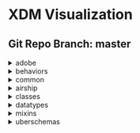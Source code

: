 # XDM Visualization
## Git Repo Branch: master
<details>
<summary>adobe</summary>
<ul>
<details>
<summary>experience</summary>
<ul>
<li>profile-edgeregion</li>
<li>target-experienceevent</li>
<li>adcloud-experienceevent</li>
<details>
<summary>offer-management</summary>
<ul>
<li>proposition-response-detail</li>
<li>offer-activity-detail</li>
<li>offer-detail</li>
</ul>
</details>
<details>
<summary>target</summary>
<ul>
<li>experienceevent-all</li>
<li>activity</li>
<li>experienceevent-shared</li>
</ul>
</details>
<details>
<summary>adcloud</summary>
<ul>
<li>experienceevent-all</li>
<li>adcloudsegment</li>
<details>
<summary>searchadvertising</summary>
<ul>
<li>account</li>
<li>aggregateperformancebykeyword</li>
<li>aggregateperformancebyad</li>
<li>adgroup</li>
<li>portfolio</li>
<li>campaign</li>
<li>platform</li>
<li>aggregateperformancebyadbykeyword</li>
</ul>
</details>
<li>profile-all</li>
<li>partnerdata</li>
<li>creative</li>
<li>attributedconversionmodel</li>
<li>segment</li>
<li>advertisement</li>
<li>fees</li>
<li>campaign</li>
<li>creative-event</li>
<li>inventory</li>
<li>conversiondetails</li>
<li>addeliverydetails</li>
<details>
<summary>searchads</summary>
<ul>
<li>account</li>
<li>aggregateperformancebykeyword</li>
<li>aggregateperformancebyad</li>
<li>adgroup</li>
<li>portfolio</li>
<li>campaign</li>
<li>transactionproperties</li>
<li>platform</li>
<li>aggregateperformancebyadbykeyword</li>
</ul>
</details>
<li>syncedremarketingaudience</li>
<details>
<summary>dsp</summary>
<ul>
<li>account</li>
<li>placement</li>
<li>promotedvideo</li>
<li>advertisement</li>
<li>campaign</li>
<li>site</li>
<li>advertiser</li>
<li>package</li>
</ul>
</details>
<li>productdetails</li>
</ul>
</details>
<li>consumer-experienceevent</li>
<details>
<summary>audiencemanager</summary>
<ul>
<li>experienceevent-all</li>
<li>segmentdefinition</li>
<li>segmentfolder</li>
</ul>
</details>
<li>adcloud-profile</li>
<li>implementations-ext</li>
<li>aam-experienceevent</li>
<li>aep-web-sdk-experienceevent</li>
<li>analytics-experienceevent</li>
<details>
<summary>intelligentServices</summary>
<ul>
<li>profile-journeyai-engagementscores</li>
<li>profile-journeyai-sendtimeoptimization</li>
</ul>
</details>
<details>
<summary>decisioning</summary>
<ul>
<li>profile-constraint-details</li>
<li>tag</li>
<li>criterion-details</li>
<li>activity-detail</li>
<li>lifecycle-status</li>
<li>proposition</li>
<li>proposition-details</li>
<li>experienceevent-proposition-interaction</li>
<li>option-detail</li>
<li>calendar-constraint-details</li>
<li>calendar-constraints</li>
<li>placement</li>
<li>tags</li>
<li>decisionevent-details</li>
<li>decisionevent-all</li>
<li>scope-details</li>
<li>placement-detail</li>
<li>contents</li>
<li>personalized-content-option</li>
<li>proposition-detail</li>
<li>fallback-content-option</li>
<li>proposition-metric-profile</li>
<li>option-selection-details</li>
<li>ranking-details</li>
<li>content-details</li>
<li>proposition-interaction-detail</li>
<li>interaction-measurement-details</li>
<li>ranking</li>
<li>decisionevent</li>
<li>activity</li>
<li>strategy-details</li>
<li>filter</li>
<li>criteria</li>
<li>profile-constraints</li>
<li>option</li>
<li>content-component-details</li>
<li>proposition-metric-total</li>
</ul>
</details>
<details>
<summary>profile</summary>
<ul>
<li>profile-all</li>
<li>experienceevent-shared</li>
</ul>
</details>
<li>implementations</li>
<details>
<summary>campaign</summary>
<ul>
<li>experienceevent-all</li>
<li>profile-snapshot</li>
<li>profile-all</li>
<li>experienceevent-profile-push-details</li>
<li>notificationsubscriptiontarget</li>
<li>mutationevent</li>
<li>experienceevent-profile-owning-entities</li>
<li>offer-response-detail</li>
<li>feedbackevent</li>
<li>journeyaifatigue</li>
<li>experienceevent-profile-subscriptions</li>
<li>offer-proposition-detail</li>
<li>experienceevent-profile-preferences-details</li>
<li>journeyaiscores</li>
<li>offer-detail</li>
<li>experienceevent-profile-personal-details</li>
<li>notificationunsubscriptiondetails</li>
<details>
<summary>orchestration</summary>
<ul>
<li>orchestrationdetails</li>
<li>reportingeventmetrics</li>
<li>experienceevent</li>
<li>reportingevent</li>
<li>reportingexternalevent</li>
<li>eventid</li>
</ul>
</details>
<li>experienceevent-profile-work-details</li>
<li>experienceevent-profile-test-profile</li>
<li>address</li>
<li>notificationsubscription</li>
<li>experienceevent-profile-segmentation</li>
</ul>
</details>
<li>campaign-experienceevent</li>
<details>
<summary>customerJourneyManagement</summary>
<ul>
<li>message-delivery-feedback</li>
<li>messageprofile</li>
<li>message-interaction</li>
<li>messageexecution</li>
</ul>
</details>
<li>mobile-lifecycle-details-test</li>
<li>experienceevent-edgeregion</li>
<details>
<summary>journeyOrchestration</summary>
<ul>
<details>
<summary>stepEvents</summary>
<ul>
<li>journeyStepEventClass</li>
<li>journeyStepEventDataFetchFieldsMixin</li>
<li>journeyStepEventIdentityFieldsMixin</li>
<li>journeyClass</li>
<li>journeyStepEventCommonFieldsMixin</li>
<li>journeyStepEventActionExecutionFieldsMixin</li>
<li>journeyStepEventJourneyFieldsMixin</li>
</ul>
</details>
</ul>
</details>
<details>
<summary>analytics</summary>
<ul>
<li>keyvalue</li>
<li>experienceevent-all</li>
<li>events</li>
<li>keyedlist</li>
<li>evars</li>
<li>listdetails</li>
<li>commerce</li>
<li>productlistitem</li>
</ul>
</details>
</ul>
</details>
<details>
<summary>b2b</summary>
<ul>
<details>
<summary>bizible</summary>
<ul>
<li>bizible-account-details</li>
<li>bizible-opportunity-details</li>
<li>bizible-person-details</li>
</ul>
</details>
<details>
<summary>marketo</summary>
<ul>
<li>marketo-web-url</li>
</ul>
</details>
</ul>
</details>
</ul>
</details>
<details>
<summary>behaviors</summary>
<ul>
<li>time-series</li>
<li>record</li>
</ul>
</details>
<details>
<summary>common</summary>
<ul>
<li>identity</li>
</ul>
</details>
<details>
<summary>airship</summary>
<ul>
<li>airship-event</li>
</ul>
</details>
<details>
<summary>classes</summary>
<ul>
<li>experienceevent</li>
<li>profile</li>
<li>graphs</li>
<li>product</li>
<li>campaign</li>
<details>
<summary>b2b</summary>
<ul>
<li>account</li>
<li>account-person</li>
<li>marketing-list-member</li>
<li>opportunity</li>
<li>opportunity-contact-role</li>
<li>marketing-list</li>
<li>opportunity-person</li>
</ul>
</details>
<li>campaign-member</li>
<li>segmentdefinition</li>
<li>promotion</li>
<details>
<summary>fsi</summary>
<ul>
<li>atm</li>
<li>branch</li>
</ul>
</details>
</ul>
</details>
<details>
<summary>datatypes</summary>
<ul>
<li>device</li>
<details>
<summary>interactions</summary>
<ul>
<li>poi-interaction</li>
<li>meeting-interaction</li>
<li>email-interaction</li>
<li>beacon-interaction-details</li>
<li>phone-interaction</li>
</ul>
</details>
<li>identityitem</li>
<li>consentstring</li>
<li>currency</li>
<li>environment</li>
<details>
<summary>demographic</summary>
<ul>
<li>emailaddress</li>
<li>geo</li>
<li>place</li>
<li>phonenumber</li>
<li>geounit</li>
<li>address</li>
</ul>
</details>
<li>enduserids</li>
<li>pushdetail</li>
<details>
<summary>person</summary>
<ul>
<li>person</li>
<li>person-name</li>
</ul>
</details>
<details>
<summary>web</summary>
<ul>
<li>webpagedetails</li>
<li>webinfo</li>
<li>webreferrer</li>
<li>webinteraction</li>
</ul>
</details>
<li>geo-interaction-details</li>
<li>consent-preferences</li>
<li>poi-detail</li>
<li>optinout-additional-details</li>
<li>product</li>
<li>pushnotificationtoken</li>
<li>optinout</li>
<details>
<summary>b2b</summary>
<ul>
<li>account-organization</li>
<li>organization</li>
<li>b2b-source</li>
<li>b2b-account</li>
<li>orgunit</li>
</ul>
</details>
<li>player-state</li>
<li>namespace</li>
<li>search</li>
<li>deprecated-consentpreferences</li>
<li>browserdetails</li>
<li>identity</li>
<li>segmentidentity</li>
<details>
<summary>marketing</summary>
<ul>
<li>directmarketing-address</li>
<li>advertising-timed-asset-reference</li>
<li>marketing</li>
<li>directmarketing-phonenumber</li>
<li>advertising-break</li>
<li>adviewability</li>
<li>advertising</li>
<li>direct-marketing</li>
<li>advertising-timed-asset-view-details</li>
<li>commerce</li>
<li>directmarketing-emailaddress</li>
</ul>
</details>
<details>
<summary>external</summary>
<ul>
<details>
<summary>id3</summary>
<ul>
<li>audio</li>
</ul>
</details>
<details>
<summary>schema</summary>
<ul>
<li>geoshape</li>
<li>geocircle</li>
<li>geocoordinates</li>
</ul>
</details>
<details>
<summary>iptc</summary>
<ul>
<li>season</li>
<li>series</li>
<li>creator</li>
<li>rating</li>
<li>episode</li>
</ul>
</details>
</ul>
</details>
<li>profilestitch</li>
<li>placecontext</li>
<details>
<summary>auditing</summary>
<ul>
<li>auditable</li>
<li>external-source-system-audit</li>
</ul>
</details>
<li>productlistitem</li>
<details>
<summary>data</summary>
<ul>
<li>linkclicks</li>
<li>product-list-adds</li>
<li>product-list-reopens</li>
<li>product-list-opens</li>
<li>user-complaints</li>
<li>checkouts</li>
<li>metricdefinition</li>
<li>poi-exits</li>
<li>product-list-views</li>
<li>paymentitem</li>
<li>measure</li>
<li>pageviews</li>
<li>unsubscriptions</li>
<li>save-for-laters</li>
<li>record-timeseries-events</li>
<li>bounces</li>
<li>not-sent</li>
<li>datasource</li>
<li>product-views</li>
<li>product-list-removals</li>
<li>impressions</li>
<li>mirror-pages</li>
<li>order</li>
<li>non-deliverables</li>
<li>purchases</li>
<li>sends</li>
<li>opens</li>
<li>cart-abandons</li>
<li>poi-entries</li>
</ul>
</details>
<details>
<summary>industry-verticals</summary>
<ul>
<li>comparisons</li>
<li>implementationdetails</li>
<li>tool-usage</li>
<li>policy-details</li>
<li>impressions</li>
<li>form-applications</li>
<li>transaction</li>
<li>file-transfer</li>
<li>subscription</li>
<li>selfservice</li>
<li>internal-site-search</li>
<li>financial-account</li>
</ul>
</details>
<li>segmentmembershipitem</li>
<li>application</li>
<li>segmentmembership</li>
<li>profilestitchidentity</li>
<details>
<summary>channels</summary>
<ul>
<li>channel</li>
<li>application</li>
<li>phone</li>
</ul>
</details>
<details>
<summary>media</summary>
<ul>
<li>media-timed-qoe</li>
<li>media-timed</li>
<li>media-timed-chapter-view-details</li>
<li>media-timed-chapter</li>
<li>media-timed-asset-view-details</li>
<li>media</li>
<li>media-timed-chapter-asset-reference</li>
<li>media-timed-asset-reference</li>
<li>media-timed-audio</li>
</ul>
</details>
</ul>
</details>
<details>
<summary>mixins</summary>
<ul>
<details>
<summary>opportunity</summary>
<ul>
<li>opportunity-details</li>
<li>opportunity-person-components</li>
<li>opportunity-components</li>
</ul>
</details>
<details>
<summary>segment-definition</summary>
<ul>
<li>segmentdefinition-expression</li>
</ul>
</details>
<details>
<summary>shared</summary>
<ul>
<li>external-source-system-audit-details</li>
<li>identitymap</li>
<li>person-identifier</li>
</ul>
</details>
<details>
<summary>product</summary>
<ul>
<li>product-category</li>
<li>product-catalog</li>
<li>product-identifiers</li>
<li>product-catalog-category</li>
<li>product-measurement</li>
</ul>
</details>
<details>
<summary>marketing-list</summary>
<ul>
<li>marketing-list-member-components</li>
<li>marketing-list-components</li>
</ul>
</details>
<details>
<summary>profile</summary>
<ul>
<li>b2b-person-components</li>
<li>profile-person-details-v2</li>
<li>profile-segmentation</li>
<li>profile-inferred-person</li>
<li>profile-test-profile</li>
<li>profile-work-details</li>
<li>profile-consents</li>
<li>profile-preferences-details</li>
<li>profile-directmarketing</li>
<li>profile-loyalty-details</li>
<li>profile-personal-details</li>
<li>profile-phones</li>
<li>profile-user-account-details</li>
<li>profile-push-notification-details</li>
<li>profile-subscriptions</li>
<li>b2b-person-details</li>
<li>profile-privacy</li>
<li>profile-push-details</li>
<li>profile-other-work-details</li>
<li>profile-owning-entities</li>
<li>profile-person-details</li>
</ul>
</details>
<details>
<summary>experience-event</summary>
<ul>
<li>experienceevent-implementation-details</li>
<li>experienceevent-segmentmembership</li>
<li>experienceevent-directmarketing</li>
<li>experienceevent-profile-stitch</li>
<li>experienceevent-consumer</li>
<li>experienceevent-paperless-enrollment-steps</li>
<li>experienceevent-user-login-process</li>
<li>experienceevent-commerce</li>
<li>experienceevent-marketing</li>
<li>experienceevent-technical-details</li>
<li>experienceevent-support-site-search</li>
<li>experienceevent-social-network-usage-details</li>
<li>experienceevent-knowledge-base-details</li>
<li>experienceevent-enduserids</li>
<li>experienceevent-watchlist-steps</li>
<li>experienceevent-service-payment-details</li>
<li>experienceevent-pushtracking</li>
<li>experienceevent-offer-impression-details</li>
<li>experienceevent-file-upload-details</li>
<li>experienceevent-channel</li>
<li>experienceevent-financial-calculator-steps</li>
<li>experienceevent-web</li>
<li>experienceevent-privacy</li>
<li>experienceevent-search</li>
<li>experienceevent-file-download-details</li>
<li>experienceevent-advertising</li>
<li>experienceevent-loan-details</li>
<li>experienceevent-environment-details</li>
<li>experienceevent-request-credit-score-steps</li>
<li>experienceevent-media</li>
<li>experienceevent-survey-response-details</li>
<li>experienceevent-financial-account-creation-steps</li>
<li>experienceevent-application</li>
<li>experienceevent-quote-request-steps</li>
<details>
<summary>events</summary>
<ul>
<li>scorechanged</li>
<li>linkclicks</li>
<li>convert-lead</li>
<li>add-to-list</li>
<li>opportunityupdated</li>
<li>interesting-moment</li>
<li>formfilledout</li>
<li>visit-webpage</li>
<li>emailbounced</li>
<li>emailunsubscribed</li>
<li>new-lead</li>
<li>remove-from-opportunity</li>
<li>emailbouncedsoft</li>
<li>remove-from-list</li>
<li>add-to-opportunity</li>
<li>statusincampaignprogressionchanged</li>
<li>emailopened</li>
<li>emailclicked</li>
<li>emaildelivered</li>
</ul>
</details>
<li>experienceevent-card-actions</li>
<li>experienceevent-support-request</li>
<li>experienceevent-personal-finance-details</li>
<details>
<summary>industry-verticals</summary>
<ul>
<li>experienceevent-contact-request-details</li>
<li>experienceevent-lodging-reservation</li>
<li>experienceevent-upsell-details</li>
<li>experienceevent-flight-reservation</li>
<li>experienceevent-dining-reservation</li>
<li>experienceevent-device-details</li>
<li>experienceevent-appointment-request-steps</li>
<li>experienceevent-credit-limit-increase-details</li>
<li>experienceevent-upgrade-details</li>
<li>experienceevent-bill-pay-steps</li>
<li>experienceevent-alert-setup-steps</li>
<li>experienceevent-claim-process</li>
<li>experienceevent-vehicle-reservation</li>
<li>experienceevent-flight</li>
<li>experienceevent-autopay-enrollment-details</li>
<li>experienceevent-reservation-details</li>
<li>experienceevent-dispute-steps</li>
<li>experienceevent-card-application-process</li>
<li>experienceevent-alert-impressions</li>
<li>experienceevent-deposit-details</li>
<li>experienceevent-prescription-details</li>
<li>experienceevent-balance-transfers</li>
</ul>
</details>
<li>experienceevent-referral-steps</li>
</ul>
</details>
<details>
<summary>opportunity-contact-role</summary>
<ul>
<li>opportunity-contact-role-details</li>
</ul>
</details>
<details>
<summary>campaign</summary>
<ul>
<li>campaign-components</li>
<li>campaign-details</li>
</ul>
</details>
<details>
<summary>campaign-member</summary>
<ul>
<li>campaign-member-components</li>
<li>campaign-member-details</li>
</ul>
</details>
<details>
<summary>graphs</summary>
<ul>
<li>graph</li>
<li>graph-edge</li>
<li>graph-node</li>
</ul>
</details>
<details>
<summary>account</summary>
<ul>
<li>account-person-components</li>
<li>account-details</li>
<li>related-accounts</li>
<li>account-components</li>
</ul>
</details>
<details>
<summary>deprecated</summary>
<ul>
<li>deprecated-profile-consent</li>
<li>profile-identities-deprecated</li>
<li>experienceevent-enduserids-deprecated</li>
</ul>
</details>
</ul>
</details>
<details>
<summary>uberschemas</summary>
<ul>
<li>product-generated</li>
<li>opportunity-contact-role-generated</li>
<li>opportunity-person-generated</li>
<li>campaign-generated</li>
<li>opportunity-generated</li>
<li>profile-generated</li>
<li>marketing-list-generated</li>
<li>segmentdefinition-generated</li>
<li>graphs-generated</li>
<li>experienceevent-generated</li>
<li>account-generated</li>
<li>marketing-list-member-generated</li>
<li>account-person-generated</li>
<li>campaign-member-generated</li>
</ul>
</details>
